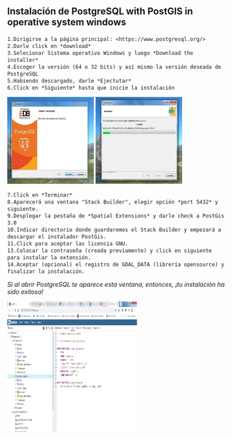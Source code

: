 ## Instalación de PostgreSQL with PostGIS in operative system windows

    1.Dirigirse a la página principal: <https://www.postgresql.org/>
    2.Darle click en *download*
    3.Selecionar Sistema operativo Windows y luego *Download the installer*
    4.Escoger la versión (64 o 32 bits) y así mismo la versión deseada de PostgreSQL
    5.Habiendo descargado, darle *Ejectutar*
    6.Click en *Siguiente* hasta que inicie la instalación

  <img alt="01InstallWindows-1install.jpg" src="assets/01InstallWindows-1install.jpg" width="200" height="200" >

  <img alt="01InstallWindows-2install.jpg" src="assets/01InstallWindows-2install.jpg" width="200" height="200" >

    7.Click en *Terminar*  
    8.Aparecerá una ventana "Stack Builder", elegir opción *port 5432* y siguiente.  
    9.Desplegar la pestaña de *Spatial Extensions* y darle check a PostGis 3.0
    10.Indicar directorio donde guardaremos el Stack Builder y empezará a descargar el instalador PostGis.
    11.Click para aceptar las licencia GNU.
    13.Colocar la contraseña (creada previamente) y click en siguiente para instalar la extensión.
    14.Aceptar (opcional) el registro de GDAL_DATA (librería opensource) y finalizar la instalación.
  *Si al abrir PostgreSQL te aparece esta ventana, entonces, ¡tu instalación ha sido exitosa!*

  <img alt="01InstallWindows-4install.jpg" src="assets/01InstallWindows-4install.jpg" width="300" height="300" >

